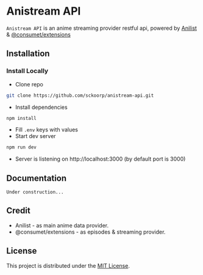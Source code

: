 # Anistream API
`Anistream API` is an anime streaming provider restful api, powered by [Anilist](https://anilist.co) & [@consumet/extensions](https://github.com/consumet/consumet.ts)

## Installation
### Install Locally
- Clone repo
```sh
git clone https://github.com/sckoorp/anistream-api.git
```
- Install dependencies
```sh
npm install
```
- Fill `.env` keys with values
- Start dev server
```sh
npm run dev
```
- Server is listening on http://localhost:3000 (by default port is 3000)

## Documentation
`Under construction...`

## Credit
- Anilist - as main anime data provider.
- @consumet/extensions - as episodes & streaming provider.

## License
This project is distributed under the [MIT License](LICENSE).